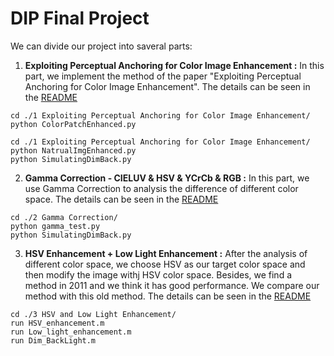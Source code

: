 # DIP Final Project

We can divide our project into saveral parts: 

  1. **Exploiting Perceptual Anchoring for Color Image Enhancement :** In this part, we implement the method of the paper "Exploiting Perceptual Anchoring for Color Image Enhancement". The details can be seen in the [README](https://github.com/patrick0314/DIP-Final-Project/blob/main/1%20Exploiting%20Perceptual%20Anchoring%20for%20Color%20Image%20Enhancement/README.md)
  
  
  ```
  cd ./1 Exploiting Perceptual Anchoring for Color Image Enhancement/
  python ColorPatchEnhanced.py
  ```
  ```
  cd ./1 Exploiting Perceptual Anchoring for Color Image Enhancement/
  python NatrualImgEnhanced.py
  python SimulatingDimBack.py
  ```
  
  2. **Gamma Correction - CIELUV & HSV & YCrCb & RGB :** In this part, we use Gamma Correction to analysis the difference of different color space. The details can be seen in the [README](https://github.com/patrick0314/DIP-Final-Project/blob/main/2%20Gamma%20Correction/README.md)
  
  ```
  cd ./2 Gamma Correction/
  python gamma_test.py
  python SimulatingDimBack.py
  ```
  
  3. **HSV Enhancement + Low Light Enhancement :** After the analysis of different color space, we choose HSV as our target color space and then modify the image withj HSV color space. Besides, we find a method in 2011 and we think it has good performance. We compare our method with this old method. The details can be seen in the [README](https://github.com/patrick0314/DIP-Final-Project/blob/main/3%20HSV%20and%20Low%20Light%20Enhancement/README.md)
  
  ```
  cd ./3 HSV and Low Light Enhancement/
  run HSV_enhancement.m
  run Low_light_enhancement.m
  run Dim_BackLight.m
  ```